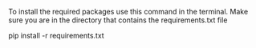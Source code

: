 To install the required packages use this command in the terminal. Make sure you are in the directory that contains the requirements.txt file

pip install -r requirements.txt


